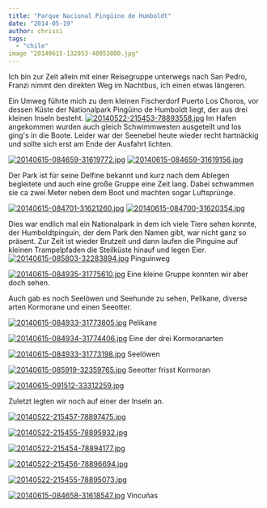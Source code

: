 ```yaml
---
title: "Parque Nacional Pingüino de Humboldt"
date: "2014-05-19"
author: chrissi
tags: 
  - "chile"
image "20140615-132053-48053800.jpg"
---
```


Ich bin zur Zeit allein mit einer Reisegruppe unterwegs nach San Pedro, Franzi nimmt den direkten Weg im Nachtbus, ich einen etwas längeren.

Ein Umweg führte mich zu dem kleinen Fischerdorf Puerto Los Choros, vor dessen Küste der Nationalpark Pingüino de Humboldt liegt, der aus drei kleinen Inseln besteht. [![20140522-215453-78893558.jpg](images/20140522-215453-78893558.jpg)](https://hafenstrand.wordpress.com/wp-content/uploads/2014/05/20140522-215453-78893558.jpg) Im Hafen angekommen wurden auch gleich Schwimmwesten ausgeteilt und los ging's in die Boote. Leider war der Seenebel heute wieder recht hartnäckig und sollte sich erst am Ende der Ausfahrt lichten.

[![20140615-084659-31619772.jpg](images/20140615-084659-31619772.jpg)](https://hafenstrand.wordpress.com/wp-content/uploads/2014/06/20140615-084659-31619772.jpg) [![20140615-084659-31619156.jpg](images/20140615-084659-31619156.jpg)](https://hafenstrand.wordpress.com/wp-content/uploads/2014/06/20140615-084659-31619156.jpg)

Der Park ist für seine Delfine bekannt und kurz nach dem Ablegen begleitete und auch eine große Gruppe eine Zeit lang. Dabei schwammen sie ca zwei Meter neben dem Boot und machten sogar Luftsprünge.

[![20140615-084701-31621260.jpg](images/20140615-084701-31621260.jpg)](https://hafenstrand.wordpress.com/wp-content/uploads/2014/06/20140615-084701-31621260.jpg) [![20140615-084700-31620354.jpg](images/20140615-084700-31620354.jpg)](https://hafenstrand.wordpress.com/wp-content/uploads/2014/06/20140615-084700-31620354.jpg)

Dies war endlich mal ein Nationalpark in dem ich viele Tiere sehen konnte, der Humboldtpinguin, der dem Park den Namen gibt, war nicht ganz so präsent. Zur Zeit ist wieder Brutzeit und dann laufen die Pinguine auf kleinen Trampelpfaden die Steilküste hinauf und legen Eier. [![20140615-085803-32283894.jpg](images/20140615-085803-32283894.jpg)](https://hafenstrand.wordpress.com/wp-content/uploads/2014/06/20140615-085803-32283894.jpg) Pinguinweg

[![20140615-084935-31775610.jpg](images/20140615-084935-31775610.jpg)](https://hafenstrand.wordpress.com/wp-content/uploads/2014/06/20140615-084935-31775610.jpg) Eine kleine Gruppe konnten wir aber doch sehen.

Auch gab es noch Seelöwen und Seehunde zu sehen, Pelikane, diverse arten Kormorane und einen Seeotter.

[![20140615-084933-31773805.jpg](images/20140615-084933-31773805.jpg)](https://hafenstrand.wordpress.com/wp-content/uploads/2014/06/20140615-084933-31773805.jpg) Pelikane

[![20140615-084934-31774406.jpg](images/20140615-084934-31774406.jpg)](https://hafenstrand.wordpress.com/wp-content/uploads/2014/06/20140615-084934-31774406.jpg) Eine der drei Kormoranarten

[![20140615-084933-31773198.jpg](images/20140615-084933-31773198.jpg)](https://hafenstrand.wordpress.com/wp-content/uploads/2014/06/20140615-084933-31773198.jpg) Seelöwen

[![20140615-085919-32359765.jpg](images/20140615-085919-32359765.jpg)](https://hafenstrand.wordpress.com/wp-content/uploads/2014/06/20140615-085919-32359765.jpg) Seeotter frisst Kormoran

[![20140615-091512-33312259.jpg](images/20140615-091512-33312259.jpg)](https://hafenstrand.wordpress.com/wp-content/uploads/2014/06/20140615-091512-33312259.jpg)

Zuletzt legten wir noch auf einer der Inseln an.

[![20140522-215457-78897475.jpg](images/20140522-215457-78897475.jpg)](https://hafenstrand.wordpress.com/wp-content/uploads/2014/05/20140522-215457-78897475.jpg)

[![20140522-215455-78895932.jpg](images/20140522-215455-78895932.jpg)](https://hafenstrand.wordpress.com/wp-content/uploads/2014/05/20140522-215455-78895932.jpg)

[![20140522-215454-78894177.jpg](images/20140522-215454-78894177.jpg)](https://hafenstrand.wordpress.com/wp-content/uploads/2014/05/20140522-215454-78894177.jpg)

[![20140522-215456-78896694.jpg](images/20140522-215456-78896694.jpg)](https://hafenstrand.wordpress.com/wp-content/uploads/2014/05/20140522-215456-78896694.jpg)

[![20140522-215455-78895073.jpg](images/20140522-215455-78895073.jpg)](https://hafenstrand.wordpress.com/wp-content/uploads/2014/05/20140522-215455-78895073.jpg)

[![20140615-084658-31618547.jpg](images/20140615-084658-31618547.jpg)](https://hafenstrand.wordpress.com/wp-content/uploads/2014/06/20140615-084658-31618547.jpg) Vincuñas

